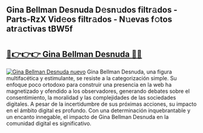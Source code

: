 ## Gina Bellman Desnuda D𝚎sn𝚞dos filtr𝚊dos - Parts-RzX Vid𝚎os filtr𝚊dos - N𝚞evas f𝚘tos atr𝚊ctivas tBW5f

# <h2><a href="http://mb35x8b.tromn.icu/?c=Gina+Bellman+Desnuda">🔗👉👉👉 Gina Bellman Desnuda 🔗🔗</a></h2>

[![Gina Bellman Desnuda nuevo](https://i.imgur.com/pEAQMta.gif)](http://mb35x8b.tromn.icu/?c=Gina+Bellman+Desnuda)
Gina Bellman Desnuda, una figura multifacética y estimulante, se resiste a la categorización simple. Su enfoque poco ortodoxo para construir una presencia en la web ha magnetizado y ofendido a los observadores, generando debates sobre el consentimiento, la moralidad y las complejidades de las sociedades digitales. A pesar de la incertidumbre de sus próximas acciones, su impacto en el ámbito digital es profundo. Con una determinación inquebrantable y un encanto innegable, el impacto de Gina Bellman Desnuda en la comunidad digital es significativo.
